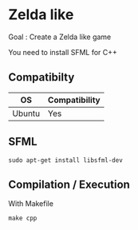 # Zelda like
Goal : Create a Zelda like game

You need to install SFML for C++

## Compatibilty
OS|Compatibility
--|-------------
Ubuntu|Yes
## SFML
```
sudo apt-get install libsfml-dev
```

## Compilation / Execution
With Makefile
```
make cpp
```